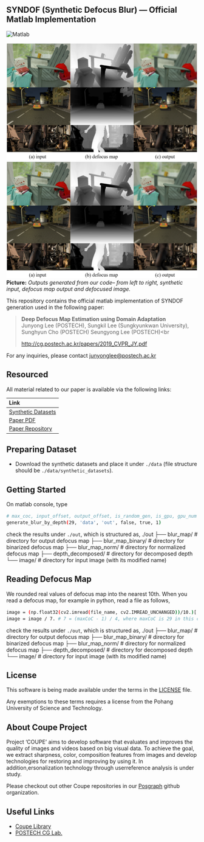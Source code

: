 ## SYNDOF (Synthetic Defocus Blur) &mdash; Official Matlab Implementation
![Matlab](https://img.shields.io/badge/matlab-9.3.0-green.svg?style=plastic)

![Teaser image](./assets/figure.png)
<img src="./assets/figure.png" width="700">
**Picture:** *Outputs generated from our code&ndash; from left to right, synthetic input, defocus map output and defocused image.*

This repository contains the official matlab implementation of SYNDOF generation used in the following paper:

> **Deep Defocus Map Estimation using Domain Adaptation**<br>
> Junyong Lee (POSTECH), Sungkil Lee (Sungkyunkwan University), Sunghyun Cho (POSTECH) Seungyong Lee (POSTECH)<br
> 
> http://cg.postech.ac.kr/papers/2019_CVPR_JY.pdf

For any inquiries, please contact [junyonglee@postech.ac.kr](mailto:junyonglee@postech.ac.kr)

## Resourced

All material related to our paper is available via the following links:

| Link |
| :-------------- |
| [Synthetic Datasets](https://www.dropbox.com/s/bymkyss5rtn6avl/synthetic_datasets.zip?dl=0)|
| [Paper PDF](https://drive.google.com/open?id=1wmauOTscwrVs38NR2JfO4Xopt3isqiWT)|
| [Paper Repository](https://github.com/codeslake/DMENet)|

## Preparing Dataset
- Download the synthetic datasets and place it under `./data` (file structure should be `./data/synthetic_datasets`).

## Getting Started
On matlab console, type
```bash
# max_coc, input_offset, output_offset, is_random_gen, is_gpu, gpu_num
generate_blur_by_depth(29, 'data', 'out', false, true, 1)
```

check the results under `./out`, which is structured as,
./out
├── blur_map/                    # directory for output defocus map
├── blur_map_binary/             # directory for binarized defocus map
├── blur_map_norm/               # directory for normalized defocus map
├── depth_decomposed/            # directory for decomposed depth
└── image/                       # directory for input image (with its modified name)

## Reading Defocus Map
We rounded real values of defocus map into the nearest 10th. When you read a defocus map, for example in python, read a file as follows,
```bash
image = (np.float32(cv2.imread(file_name, cv2.IMREAD_UNCHANGED))/10.)[:, :, 1]
image = image / 7. # 7 = (maxCoC - 1) / 4, where maxCoC is 29 in this case.
```

check the results under `./out`, which is structured as,
./out
├── blur_map/                    # directory for output defocus map
├── blur_map_binary/             # directory for binarized defocus map
├── blur_map_norm/               # directory for normalized defocus map
├── depth_decomposed/            # directory for decomposed depth
└── image/                       # directory for input image (with its modified name)

## License ##
This software is being made available under the terms in the [LICENSE](LICENSE) file.

Any exemptions to these terms requires a license from the Pohang University of Science and Technology.

## About Coupe Project ##
Project ‘COUPE’ aims to develop software that evaluates and improves the quality of images and videos based on big visual data. To achieve the goal, we extract sharpness, color, composition features from images and develop technologies for restoring and improving by using it. In addition,ersonalization technology through userreference analysis is under study.  
    
Please checkout out other Coupe repositories in our [Posgraph](https://github.com/posgraph) github organization.

## Useful Links ##
* [Coupe Library](http://coupe.postech.ac.kr/)
* [POSTECH CG Lab.](http://cg.postech.ac.kr/)
